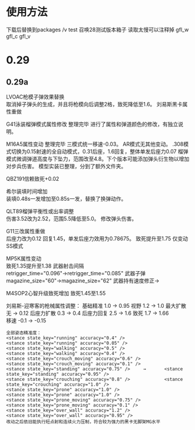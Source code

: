 # 使用方法
下载后替换到packages /v test 召唤28测试版本箱子 读取太慢可以注释掉 gfl_w gfl_c gfl_v

# 0.29

## 0.29a
LVOAC枪模子弹效果替换		
取消掉子弹头的生成，并且将枪模向后调整2格，致死降低至1.6。
刘易斯黑卡属性重做	


G41泳装榴弹模式属性修改		整理完毕
进行了属性和弹道颜色的修改，有独立说明。

M16A5属性变动				整理完毕
三模式统一移速-0.03。
AR模式无其他变动。
.308模式切换为0.15射速的全自动模式，0.31后座，1.6回复，整体单发后座力0.07
榴弹模式微调弹道高度与下坠力，范围改至4.8。下个版本可能添加弹头衍生物以增加对步兵伤害。
模型实装已整理，分到了额外文件夹。

QBZ191信赖致死+0.02			


希尔装填时间增加	
装填0.48s一发增加至0.85s一发，替换了换弹动作。

QLT89榴弹平衡性或出率调整			
伤害3.52改为2.52，范围5.5降低至5.0。
修改弹头伤害。
	
G11三改属性重做		
后座力改为0.12 回复1.45，单发后座力效用为0.78675。
致死提升至1.75
仅变动SS模式

MP5K属性变动				
致死1.35提升至1.38
武器射击间隔retrigger_time="0.096"→retrigger_time="0.085" 
武器子弹magazine_size="60"→magazine_size="62" 
武器持有速度修正<modifier class="speed" value="-0.01" />→<modifier class="speed" value="+0.1" /> 

M4SOP2心智升级致死增加
致死1.45至1.55


刘易斯-迎寒客的枪械属性调整：
	基础精准		1.0	→ 	0.95
	视野		1.2	→	1.0
	最大扩散		无	→	0.12
	后座力扩散	0.3	→ 	0.4
	后座力回复	2.5	→	1.6
	致死		1.7	→	1.66	
	移速		-0.1	→	-0.15	
	
	全部姿态精准度：
    <stance state_key="running" accuracy="0.4" />				    <stance state_key="running" accuracy="0.05" />
    <stance state_key="walking" accuracy="0.5" />				    <stance state_key="walking" accuracy="0.4" />
    <stance state_key="crouch_moving" accuracy="0.6" />			    <stance state_key="crouch_moving" accuracy="0.1" />
    <stance state_key="standing" accuracy="0.75" />		→	    <stance state_key="standing" accuracy="0.95" />
    <stance state_key="crouching" accuracy="0.8" />			    <stance state_key="crouching" accuracy="1.0" />
    <stance state_key="prone" accuracy="1.0" /> 				    <stance state_key="prone" accuracy="1.0" /> 
    <stance state_key="prone_moving" accuracy="0.75" />			    <stance state_key="prone_moving" accuracy="0.1" />
    <stance state_key="over_wall" accuracy="1.2" />				    <stance state_key="over_wall" accuracy="0.95" />  
	改动之后依旧能执行短点射和连续火力压制，符合较为强力的黑卡无脚架MG水平